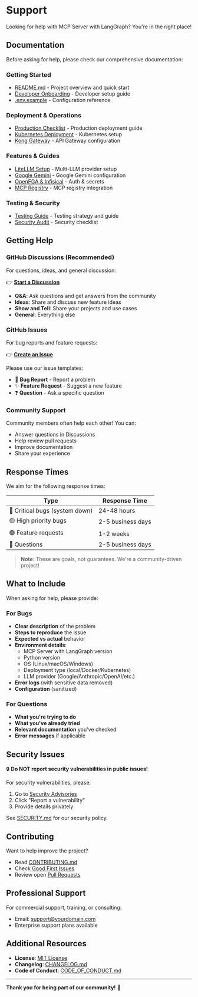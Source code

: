 # Support

Looking for help with MCP Server with LangGraph? You're in the right place!

## Documentation

Before asking for help, please check our comprehensive documentation:

### Getting Started
- [README.md](../README.md) - Project overview and quick start
- [Developer Onboarding](../DEVELOPER_ONBOARDING.md) - Developer setup guide
- [.env.example](../.env.example) - Configuration reference

### Deployment & Operations
- [Production Checklist](../docs/deployment/production-checklist.mdx) - Production deployment guide
- [Kubernetes Deployment](../docs/deployment/kubernetes.mdx) - Kubernetes setup
- [Kong Gateway](../integrations/kong.md) - API Gateway configuration

### Features & Guides
- [LiteLLM Setup](../integrations/litellm.md) - Multi-LLM provider setup
- [Google Gemini](../integrations/gemini.md) - Google Gemini configuration
- [OpenFGA & Infisical](../integrations/openfga-infisical.md) - Auth & secrets
- [MCP Registry](../reference/mcp-registry.md) - MCP registry integration

### Testing & Security
- [Testing Guide](../TESTING.md) - Testing strategy and guide
- [Security Audit](../archive/SECURITY_AUDIT.md) - Security checklist

## Getting Help

### GitHub Discussions (Recommended)

For questions, ideas, and general discussion:

👉 **[Start a Discussion](https://github.com/vishnu2kmohan/mcp-server-langgraph/discussions)**

- **Q&A**: Ask questions and get answers from the community
- **Ideas**: Share and discuss new feature ideas
- **Show and Tell**: Share your projects and use cases
- **General**: Everything else

### GitHub Issues

For bug reports and feature requests:

👉 **[Create an Issue](https://github.com/vishnu2kmohan/mcp-server-langgraph/issues/new/choose)**

Please use our issue templates:
- 🐛 **Bug Report** - Report a problem
- ✨ **Feature Request** - Suggest a new feature
- ❓ **Question** - Ask a specific question

### Community Support

Community members often help each other! You can:
- Answer questions in Discussions
- Help review pull requests
- Improve documentation
- Share your experience

## Response Times

We aim for the following response times:

| Type | Response Time |
|------|---------------|
| 🔴 Critical bugs (system down) | 24-48 hours |
| 🟡 High priority bugs | 2-5 business days |
| 🟢 Feature requests | 1-2 weeks |
| 💬 Questions | 2-5 business days |

> **Note**: These are goals, not guarantees. We're a community-driven project!

## What to Include

When asking for help, please provide:

### For Bugs
- **Clear description** of the problem
- **Steps to reproduce** the issue
- **Expected vs actual** behavior
- **Environment details**:
  - MCP Server with LangGraph version
  - Python version
  - OS (Linux/macOS/Windows)
  - Deployment type (local/Docker/Kubernetes)
  - LLM provider (Google/Anthropic/OpenAI/etc.)
- **Error logs** (with sensitive data removed)
- **Configuration** (sanitized)

### For Questions
- **What you're trying to do**
- **What you've already tried**
- **Relevant documentation** you've checked
- **Error messages** if applicable

## Security Issues

🔒 **Do NOT report security vulnerabilities in public issues!**

For security vulnerabilities, please:
1. Go to [Security Advisories](https://github.com/vishnu2kmohan/mcp-server-langgraph/security/advisories)
2. Click "Report a vulnerability"
3. Provide details privately

See [SECURITY.md](../SECURITY.md) for our security policy.

## Contributing

Want to help improve the project?

- Read [CONTRIBUTING.md](CONTRIBUTING.md)
- Check [Good First Issues](https://github.com/vishnu2kmohan/mcp-server-langgraph/labels/good%20first%20issue)
- Review open [Pull Requests](https://github.com/vishnu2kmohan/mcp-server-langgraph/pulls)

## Professional Support

For commercial support, training, or consulting:

- Email: support@yourdomain.com
- Enterprise support plans available

## Additional Resources

- **License**: [MIT License](../LICENSE)
- **Changelog**: [CHANGELOG.md](../CHANGELOG.md)
- **Code of Conduct**: [CODE_OF_CONDUCT.md](../CODE_OF_CONDUCT.md)

---

**Thank you for being part of our community!** 🙌
